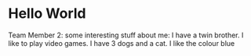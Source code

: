 # Hello World

Team Member 2:
some interesting stuff about me:
I have a twin brother.
I like to play video games. 
I have 3 dogs and a cat.
I like the colour blue
